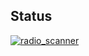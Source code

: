 ## Status

[![radio_scanner](https://catalog.flipperzero.one/application/radio_scanner/widget)](https://catalog.flipperzero.one/application/radio_scanner/page)